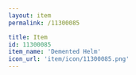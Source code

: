 ```yaml
---
layout: item
permalink: /11300085

title: Item
id: 11300085
item_name: 'Demented Helm'
icon_url: 'item/icon/11300085.png'
---
```

